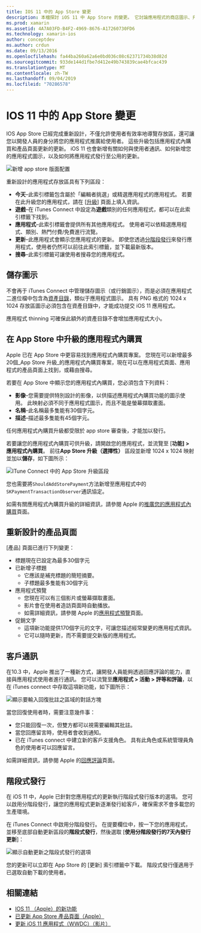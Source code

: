 ```yaml
---
title: IOS 11 中的 App Store 變更
description: 本檔探討 iOS 11 中 App Store 的變更。 它討論應用程式的商店圖示、升級的應用程式內購買、重新設計的產品頁面、客戶通訊和分階段發行。
ms.prod: xamarin
ms.assetid: 4A7A03FD-B4F2-4969-8676-A17260730FD6
ms.technology: xamarin-ios
author: conceptdev
ms.author: crdun
ms.date: 09/13/2016
ms.openlocfilehash: fa44ba260a62a6e0bd036c08c62371734b38d82d
ms.sourcegitcommit: 933de144d1fbe7d412e49b743839cae4bfcac439
ms.translationtype: MT
ms.contentlocale: zh-TW
ms.lasthandoff: 09/04/2019
ms.locfileid: "70286578"
---
```

# <a name="app-store-changes-in-ios-11"></a>IOS 11 中的 App Store 變更

IOS App Store 已經完成重新設計，不僅允許使用者有效率地導覽存放區，還可讓您以開發人員的身分將您的應用程式推廣給使用者。 這些升級包括應用程式內購買和產品頁面更新的更新。 iOS 11 也會新增有關如何與使用者通訊、如何新增您的應用程式圖示，以及如何將應用程式發行至公用的更新。

![新增 app store 版面配置](app-store-changes-images/image3.jpg)

重新設計的應用程式存放區具有下列區段：

- **今天**–此索引標籤包含屬於「編輯者挑選」或精選應用程式的應用程式。 若要在此升級您的應用程式，請在 [[升級](https://developer.apple.com//contact/app-store/promote/)] 頁面上填入資訊。
- **遊戲**–在 iTunes Connect 中設定為**遊戲**類別的任何應用程式，都可以在此索引標籤下找到。
- **應用程式**–此索引標籤會提供所有其他應用程式。 使用者可以依精選應用程式、類別、熱門付費/免費進行流覽。
- **更新**–此應用程式會顯示您應用程式的更新。 即使您透過[分階段發行](#Phased_Release)來發行應用程式，使用者仍然可以前往此索引標籤，並下載最新版本。
- **搜尋**–此索引標籤可讓使用者搜尋您的應用程式。

## <a name="store-icon"></a>儲存圖示

不會再于 iTunes Connect 中管理儲存圖示（或行銷圖示），而是必須在應用程式二進位檔中包含為[資產目錄](~/ios/app-fundamentals/images-icons/app-icons.md)，類似于應用程式圖示。 具有 PNG 格式的 1024 x 1024 存放區圖示必須包含在資產目錄中，才能成功提交 iOS 11 應用程式。

應用程式 thinning 可確保此額外的資產目錄不會增加應用程式大小。


## <a name="in-app-purchases-promoted-in-the-app-store"></a>在 App Store 中升級的應用程式內購買

Apple 已在 App Store 中更容易找到應用程式內購買專案。 您現在可以新增最多20個_App Store 升級_的應用程式內購買專案，現在可以在應用程式頁面、應用程式的產品頁面上找到，或藉由搜尋。

若要在 App Store 中顯示您的應用程式內購買，您必須包含下列資料：

- **影像**–您需要提供特別設計的影像，以供描述應用程式內購買功能的圖示使用。 此映射必須不同于應用程式圖示，而且不能是螢幕擷取畫面。
- **名稱**–此名稱最多隻能有30個字元。
- **描述**–描述最多隻能有45個字元。

任何應用程式內購買升級都受限於 app store 審查後，才能加以發行。

若要讓您的應用程式內購買可供升級，請開啟您的應用程式，並流覽至 [**功能] > 應用程式內購買**。 前往**App Store 升級（選擇性）** 區段並新增 1024 x 1024 映射並加以**儲存**，如下圖所示：

![ITune Connect 中的 App Store 升級區段](app-store-changes-images/image4.png)

您也需要將`ShouldAddStorePayment`方法新增至應用程式中的`SKPaymentTransactionObserver`通訊協定。

如需有關應用程式內購買升級的詳細資訊，請參閱 Apple 的[推廣您的應用程式內購買](https://developer.apple.com/app-store/promoting-in-app-purchases/)頁面。

## <a name="redesigned-product-page"></a>重新設計的產品頁面

[產品] 頁面已進行下列變更：

- 標題現在已設定為最多30個字元
- 已新增子標題
  - 它應該是補充標題的簡短摘要。
  - 子標題最多隻能有30個字元
- 應用程式預覽
  - 您現在可以有三個影片或螢幕擷取畫面。
  - 影片會在使用者造訪頁面時自動播放。
  - 如需詳細資訊，請參閱 Apple 的[應用程式預覽](https://developer.apple.com/app-store/app-previews/)頁面。
- 促銷文字
  - 這項新功能提供170個字元的文字，可讓您描述經常變更的應用程式資訊。
  - 它可以隨時更新，而不需要提交新版的應用程式。

## <a name="customer-communication"></a>客戶通訊

在10.3 中，Apple 推出了一種新方式，讓開發人員能夠透過回應評論的能力，直接與應用程式使用者進行通訊。 您可以流覽至**應用程式 > 活動 > 評等和評論**，以在 iTunes connect 中存取這項新功能，如下圖所示：

![顯示要輸入回復批註之區域的對話方塊](app-store-changes-images/image5.png)

當您回復使用者時，需要注意幾件事：

- 您只能回復一次，但雙方都可以視需要編輯其批註。
- 當您回應留言時，使用者會收到通知。
- 已在 iTunes connect 中建立新的客戶支援角色。 具有此角色或系統管理員角色的使用者可以回應留言。

如需詳細資訊，請參閱 Apple 的[回應評論](https://developer.apple.com/app-store/responding-to-reviews/)頁面。

<a name="Phased_Release"/>

## <a name="phased-release"></a>階段式發行

在 iOS 11 中，Apple 已針對您應用程式的更新執行階段式發行版本的選項。 您可以啟用分階段發行，讓您的應用程式更新逐漸發行給客戶，確保需求不會多載您的生產環境。

在 iTunes Connect 中啟用分階段發行。 在提要欄位中，按一下您的應用程式，並移至底部自動更新區段的**階段式發行**，然後選取 [**使用分階段發行的7天內發行更新**]：

![顯示自動更新之階段式發行的選項](app-store-changes-images/image6.png)

您的更新可以立即在 App Store 的 [更新] 索引標籤中下載。 階段式發行僅適用于已選取自動下載的使用者。


## <a name="related-links"></a>相關連結

- [IOS 11 （Apple）的新功能](https://developer.apple.com/ios/)
- [已更新 App Store 產品頁面（Apple）](https://developer.apple.com/app-store/product-page/)
- [更新 iOS 11 應用程式（WWDC）（影片）](https://developer.apple.com/videos/play/wwdc2017/204/)
